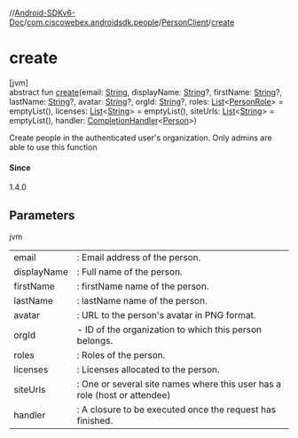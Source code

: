 //[Android-SDKv6-Doc](../../../index.md)/[com.ciscowebex.androidsdk.people](../index.md)/[PersonClient](index.md)/[create](create.md)

# create

[jvm]\
abstract fun [create](create.md)(email: [String](https://kotlinlang.org/api/latest/jvm/stdlib/kotlin/-string/index.html), displayName: [String](https://kotlinlang.org/api/latest/jvm/stdlib/kotlin/-string/index.html)?, firstName: [String](https://kotlinlang.org/api/latest/jvm/stdlib/kotlin/-string/index.html)?, lastName: [String](https://kotlinlang.org/api/latest/jvm/stdlib/kotlin/-string/index.html)?, avatar: [String](https://kotlinlang.org/api/latest/jvm/stdlib/kotlin/-string/index.html)?, orgId: [String](https://kotlinlang.org/api/latest/jvm/stdlib/kotlin/-string/index.html)?, roles: [List](https://kotlinlang.org/api/latest/jvm/stdlib/kotlin.collections/-list/index.html)&lt;[PersonRole](../-person-role/index.md)&gt; = emptyList(), licenses: [List](https://kotlinlang.org/api/latest/jvm/stdlib/kotlin.collections/-list/index.html)&lt;[String](https://kotlinlang.org/api/latest/jvm/stdlib/kotlin/-string/index.html)&gt; = emptyList(), siteUrls: [List](https://kotlinlang.org/api/latest/jvm/stdlib/kotlin.collections/-list/index.html)&lt;[String](https://kotlinlang.org/api/latest/jvm/stdlib/kotlin/-string/index.html)&gt; = emptyList(), handler: [CompletionHandler](../../com.ciscowebex.androidsdk/-completion-handler/index.md)&lt;[Person](../-person/index.md)&gt;)

Create people in the authenticated user's organization. Only admins are able to use this function

#### Since

1.4.0

## Parameters

jvm

| | |
|---|---|
| email | : Email address of the person. |
| displayName | : Full name of the person. |
| firstName | : firstName name of the person. |
| lastName | : lastName name of the person. |
| avatar | : URL to the person's avatar in PNG format. |
| orgId | -     ID of the organization to which this person belongs. |
| roles | : Roles of the person. |
| licenses | : Licenses allocated to the person. |
| siteUrls | : One or several site names where this user has a role (host or attendee) |
| handler | : A closure to be executed once the request has finished. |
